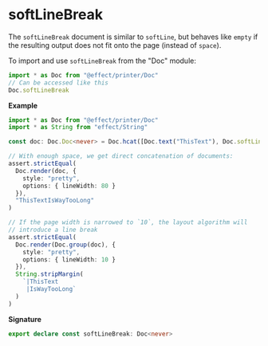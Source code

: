 # softLineBreak

The `softLineBreak` document is similar to `softLine`, but behaves like
`empty` if the resulting output does not fit onto the page (instead of
`space`).

To import and use `softLineBreak` from the "Doc" module:

```ts
import * as Doc from "@effect/printer/Doc"
// Can be accessed like this
Doc.softLineBreak
```

**Example**

```ts
import * as Doc from "@effect/printer/Doc"
import * as String from "effect/String"

const doc: Doc.Doc<never> = Doc.hcat([Doc.text("ThisText"), Doc.softLineBreak, Doc.text("IsWayTooLong")])

// With enough space, we get direct concatenation of documents:
assert.strictEqual(
  Doc.render(doc, {
    style: "pretty",
    options: { lineWidth: 80 }
  }),
  "ThisTextIsWayTooLong"
)

// If the page width is narrowed to `10`, the layout algorithm will
// introduce a line break
assert.strictEqual(
  Doc.render(Doc.group(doc), {
    style: "pretty",
    options: { lineWidth: 10 }
  }),
  String.stripMargin(
    `|ThisText
     |IsWayTooLong`
  )
)
```

**Signature**

```ts
export declare const softLineBreak: Doc<never>
```
